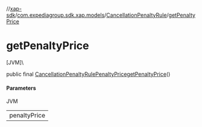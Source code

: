 //[xap-sdk](../../../index.md)/[com.expediagroup.sdk.xap.models](../index.md)/[CancellationPenaltyRule](index.md)/[getPenaltyPrice](get-penalty-price.md)

# getPenaltyPrice

[JVM]\

public final [CancellationPenaltyRulePenaltyPrice](../-cancellation-penalty-rule-penalty-price/index.md)[getPenaltyPrice](get-penalty-price.md)()

#### Parameters

JVM

| |
|---|
| penaltyPrice |

